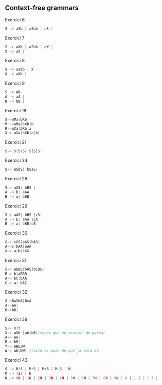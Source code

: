 ## Context-free grammars

Exercici 6
```c
S -> aSb | aSbb | aS |
```

Exercici 7
```c
S -> aXb | aSbb | aX |
X -> aX |
```
Exercici 8 
```c
S -> aaSb | X 
X -> aXb |
```

Exercici 9
```c
S -> AB 
A -> aA |
B -> bB |
```


Exercici 18
```c
S->aMa|bRb  
M ->aMa|bXb|b  
R->aXa|bRb|a  
X-> aXa|bXb|a|b|
```

Exercici 21
```c
S-> S(S)S| S[S]S|
```
Exercici 24
```c
S-> aSbS| bSaS| 
```
Exercici 28
```c
S-> aAS| bBS |
A -> b| aAA 
B -> a| bBB
```
Exercici 29
```c
S-> aAS| bBS |cS|
A -> b| aAA |cA
B -> a| bBB|cB
```
Exercici 30
```c
S-> cXS|aAS|bAS|
A->c|bAA|aAA
X-> a|b|cXX
```
Exercici 31
```c
S-> aBBS|bAS|bCBS|
B-> b|aBBB
A-> bC|bAA
C-> a| bAC
```
Exercici 32
```c
S->BaSbA|BcA
A->aA|
B->bB|
```
Exercici 39
```c
S-> X|Y
X-> aXb |aA|bB//coses que no haurien de passar 
A-> aA|
B-> bB|
Y-> ABbaW
W-> aW|bW| //aixo es pozo de que ja està bé 
```
Exercici 43
```c
S -> M/S | M*S | M+S | M-S | M
M -> (S) | N
N -> 0N | 1N | 2N | 3N | 4N | 5N | 6N | 7N | 8N | 9N | 0 | 1 | 2 | 3 | 4 | 5 | 6 | 7 |8|9
```